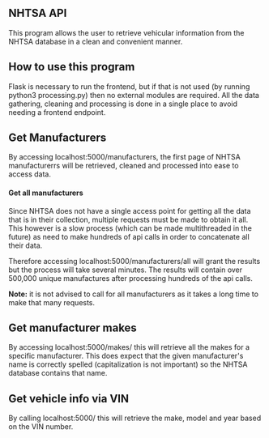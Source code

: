 ## NHTSA API

This program allows the user to retrieve vehicular information from the NHTSA database in a clean and convenient manner.

## How to use this program
Flask is necessary to run the frontend, but if that is not used (by running python3 processing.py) then no external modules are required.
All the data gathering, cleaning and processing is done in a single place to avoid needing a frontend endpoint.

## Get Manufacturers
By accessing localhost:5000/manufacturers, the first page of NHTSA manufacturerrs will be retrieved, cleaned and processed into ease to access data.

#### Get all manufacturers
Since NHTSA does not have a single access point for getting all the data that is in their collection, multiple requests must be made to obtain it all.
This however is a slow process (which can be made multithreaded in the future) as need to make hundreds of api calls in order to concatenate all their data.

Therefore accessing localhost:5000/manufacturers/all will grant the results but the process will take several minutes. 
The results will contain over 500,000 unique manufactures after processing hundreds of the api calls.

**Note:** it is not advised to call for all manufacturers as it takes a long time to make that many requests.

## Get manufacturer makes
By accessing localhost:5000/makes/<manufacturer name> this will retrieve all the makes for a specific manufacturer.
This does expect that the given manufacturer's name is correctly spelled (capitalization is not important) so the NHTSA database contains that name.

## Get vehicle info via VIN
By calling localhost:5000/<vin> this will retrieve the make, model and year based on the VIN number.
